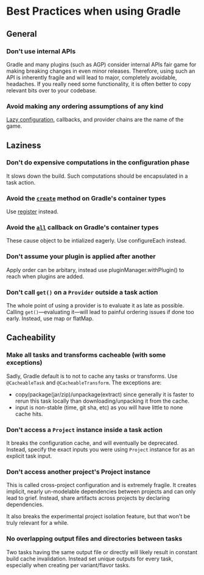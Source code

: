 # Best Practices when using Gradle

## General

### Don't use internal APIs

Gradle and many plugins (such as AGP) consider internal APIs fair game for making breaking changes
in even minor releases. Therefore, using such an API is inherently fragile and will lead to major,
completely avoidable, headaches. If you really need some functionality, it is often better to copy
relevant bits over to your codebase.

### Avoid making any ordering assumptions of any kind

[Lazy configuration](https://docs.gradle.org/current/userguide/lazy_configuration.html), callbacks,
and provider chains are the name of the game.

## Laziness

### Don't do expensive computations in the configuration phase

It slows down the build. Such computations should be encapsulated in a task action.

### Avoid the [`create`](https://docs.gradle.org/current/javadoc/org/gradle/api/NamedDomainObjectContainer.html#create-java.lang.String-org.gradle.api.Action-) method on Gradle's container types

Use [register](https://docs.gradle.org/current/javadoc/org/gradle/api/tasks/TaskContainer.html#register-java.lang.String-java.lang.Class-org.gradle.api.Action-) instead.

### Avoid the [`all`](https://docs.gradle.org/current/javadoc/org/gradle/api/DomainObjectCollection.html#all-org.gradle.api.Action-) callback on Gradle's container types

These cause object to be intialized eagerly. Use configureEach instead.

### Don't assume your plugin is applied after another

Apply order can be arbitary, instead use pluginManager.withPlugin() to reach
when plugins are added.

### Don't call `get()` on a `Provider` outside a task action

The whole point of using a provider is to evaluate it as late as possible. Calling `get()`—evaluating
it—will lead to painful ordering issues if done too early. Instead, use map or flatMap.

## Cacheability

### Make all tasks and transforms cacheable (with some exceptions)

Sadly, Gradle default is to not to cache any tasks or transforms. Use `@CacheableTask` and
`@CacheableTransform`. The exceptions are:
* copy/package(jar/zip)/unpackage(extract) since generally it is faster to rerun this task locally
than downloading/unpacking it from the cache.
* input is non-stable (time, git sha, etc) as you will have little to none cache hits.

### Don't access a `Project` instance inside a task action

It breaks the configuration cache, and will eventually be deprecated. Instead, specify the exact
inputs you were using `Project` instance for as an explicit task input.

### Don't access another project's Project instance

This is called cross-project configuration and is extremely fragile. It creates implicit, nearly
un-modelable dependencies between projects and can only lead to grief. Instead, share artifacts
across projects by declaring dependencies.

It also breaks the experimental project isolation feature, but that won't be truly relevant for a while.

### No overlapping output files and directories between tasks

Two tasks having the same output file or directly will likely result in constant build cache invalidation.
Instead set unique outputs for every task, especially when creating per variant/flavor tasks.
